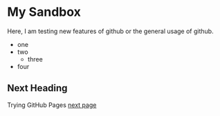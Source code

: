 # My Sandbox

Here, I am testing new features of github or the general usage of github.

- one
- two
  - three
- four

## Next Heading

Trying GitHub Pages
[next page](https://roveda.github.io/sandbox/next_page.md)

